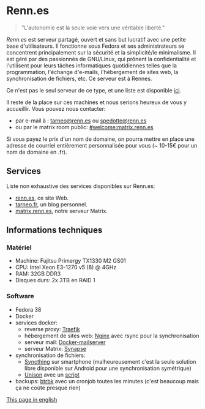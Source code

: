 ---
---

# Renn.es

> "L'autonomie est la seule voie vers une véritable liberté."

*Renn.es* est serveur partagé, ouvert et sans but lucratif avec une petite base d'utilisateurs. Il fonctionne sous Fedora et ses administrateurs se concentrent principalement sur la sécurité et la simplicité/le minimalisme. Il est géré par des passionnés de GNU/Linux, qui prônent la confidentialité et l'utilisent pour leurs tâches informatiques quotidiennes telles que la programmation, l'échange d'e-mails, l'hébergement de sites web, la synchronisation de fichiers, etc.
Ce serveur est à Rennes.

Ce n'est pas le seul serveur de ce type, et une liste est disponible [ici](https://tildeverse.org/).

Il reste de la place sur ces machines et nous serions heureux de vous y accueillir. Vous pouvez nous contacter:

- par e-mail à : <tarneo@renn.es> ou <spedotte@renn.es>
- ou par le matrix room public: [#welcome:matrix.renn.es](https://matrix.to/#/#welcome:matrix.renn.es)

Si vous payez le prix d\'un nom de domaine, on pourra mettre en place une adresse de courriel entièrement personnalisée pour vous (~ 10-15€ pour un nom de domaine en .fr).

## Services

Liste non exhaustive des services disponibles sur Renn.es:

- [renn.es](https://renn.es), ce site Web.
- [tarneo.fr](https://tarneo.fr), un blog personnel.
- [matrix.renn.es](https://matrix.to/#/#welcome:matrix.renn.es), notre serveur Matrix.

## Informations techniques

### Matériel

- Machine: Fujitsu Primergy TX1330 M2 GS01
- CPU: Intel Xeon E3-1270 v5 (8) @ 4GHz
- RAM: 32GB DDR3
- Disques durs: 2x 3TB en RAID 1

### Software

- Fedora 38
- Docker
- services docker:
    - reverse proxy: [Traefik](https://traefik.io/traefik/)
    - hébergement de sites web: [Nginx](https://hub.docker.com/_/nginx) avec rsync pour la synchronisation
    - serveur mail: [Docker-mailserver](https://docker-mailserver.github.io/docker-mailserver/latest/)
    - serveur Matrix: [Synapse](https://hub.docker.com/r/matrixdotorg/synapse)
- synchronisation de fichiers:
    - [Syncthing](https://syncthing.net/) sur smartphone (malheureusement c'est la seule solution libre disponible sur Android pour une synchronisation symétrique)
    - [Unison](https://github.com/bcpierce00/unison) avec un [script](https://github.com/tarneaux/.f/blob/master/zsh/.config/scripts/unison-sync)
- backups: [btrbk](https://github.com/digint/btrbk) avec un cronjob toutes les minutes (c'est beaucoup mais ça ne coûte presque rien)

[This page in english](/)
